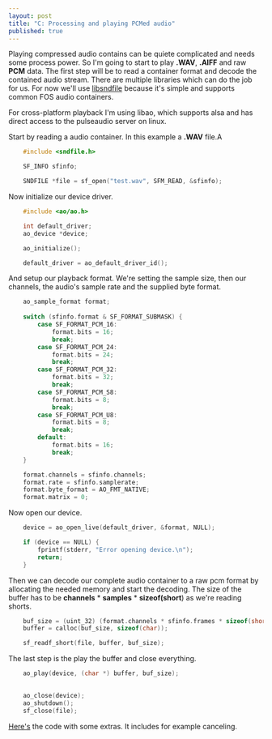 ```yaml
---
layout: post
title: "C: Processing and playing PCMed audio"
published: true
---
```


Playing compressed audio contains can be quiete complicated and needs some process power. So I'm going to start to play **.WAV**, **.AIFF** and raw **PCM** data. 
The first step will be to read a container format and decode the contained audio stream. There are multiple libraries which can do the job for us. For now we'll use [libsndfile](http://www.mega-nerd.com/libsndfile/) because it's simple and supports common FOS audio containers.

For cross-platform playback I'm using libao, which supports alsa and has direct access to the pulseaudio server on linux.

Start by reading a audio container. In this example a **.WAV** file.A

```c
    #include <sndfile.h>

    SF_INFO sfinfo;

    SNDFILE *file = sf_open("test.wav", SFM_READ, &sfinfo);
```

Now initialize our device driver.

```c
    #include <ao/ao.h>

    int default_driver;
    ao_device *device;

    ao_initialize();

    default_driver = ao_default_driver_id();

```

And setup our playback format. We're setting the sample size, then our channels, the audio's sample rate and the supplied byte format.

```c
    ao_sample_format format;
    
    switch (sfinfo.format & SF_FORMAT_SUBMASK) {
        case SF_FORMAT_PCM_16:
            format.bits = 16;
            break;
        case SF_FORMAT_PCM_24:
            format.bits = 24;
            break;
        case SF_FORMAT_PCM_32:
            format.bits = 32;
            break;
        case SF_FORMAT_PCM_S8:
            format.bits = 8;
            break;
        case SF_FORMAT_PCM_U8:
            format.bits = 8;
            break;
        default:
            format.bits = 16;
            break;
    }

    format.channels = sfinfo.channels;
    format.rate = sfinfo.samplerate;
    format.byte_format = AO_FMT_NATIVE;
    format.matrix = 0;
```

Now open our device.

```c
    device = ao_open_live(default_driver, &format, NULL);

    if (device == NULL) {
        fprintf(stderr, "Error opening device.\n");
        return;
    }
```

Then we can decode our complete audio container to a raw pcm format by allocating the needed memory and start the decoding.
The size of the buffer has to be **channels** * **samples** * **sizeof(short**) as we're reading shorts.

```c
    buf_size = (uint_32) (format.channels * sfinfo.frames * sizeof(short));
    buffer = calloc(buf_size, sizeof(char));

    sf_readf_short(file, buffer, buf_size);
```

The last step is the play the buffer and close everything.

```c
    ao_play(device, (char *) buffer, buf_size);

    
    ao_close(device);
    ao_shutdown();
    sf_close(file);
```

[Here's](https://gist.github.com/maxammann/52d6b65b42d8ce23512a) the code with some extras. It includes for example canceling.

